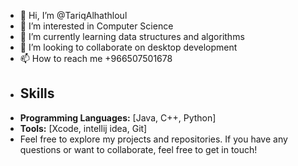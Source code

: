 - 👋 Hi, I’m @TariqAlhathloul
- 👀 I’m interested in  Computer Science
- 🌱 I’m currently learning data structures and algorithms
- 💞️ I’m looking to collaborate on desktop development
- 📫 How to reach me +966507501678
- ## Skills
- **Programming Languages:** [Java, C++, Python]
- **Tools:** [Xcode, intellij idea, Git]
- Feel free to explore my projects and repositories. If you have any questions or want to collaborate, feel free to get in touch!

<!---
TariqAlhathloul/TariqAlhathloul is a ✨ special ✨ repository because its `README.md` (this file) appears on your GitHub profile.
You can click the Preview link to take a look at your changes.
--->
